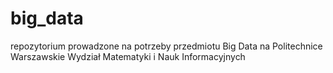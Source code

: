 # big_data
repozytorium prowadzone na potrzeby przedmiotu Big Data na Politechnice Warszawskie Wydział Matematyki i Nauk Informacyjnych 
